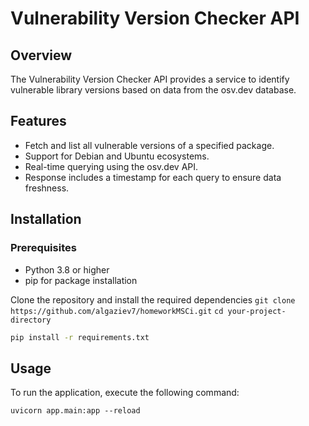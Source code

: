 # Vulnerability Version Checker API

## Overview
The Vulnerability Version Checker API provides a service to identify vulnerable library versions based on data from the osv.dev database.

## Features
- Fetch and list all vulnerable versions of a specified package.
- Support for Debian and Ubuntu ecosystems.
- Real-time querying using the osv.dev API.
- Response includes a timestamp for each query to ensure data freshness.


## Installation

### Prerequisites
- Python 3.8 or higher
- pip for package installation

Clone the repository and install the required dependencies
    ```
    git clone https://github.com/algaziev7/homeworkMSCi.git
    ```
    ```
    cd your-project-directory
    ```

```bash
pip install -r requirements.txt
```


## Usage

To run the application, execute the following command:
```
uvicorn app.main:app --reload
```

